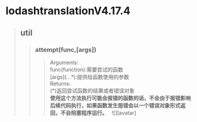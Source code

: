 # lodashtranslationV4.17.4
> ## util
>> ### attempt(func,[args])
>>> Arguments:  
>>> func(function):需要尝试的函数  
>>> \[args\](...\*):提供给函数使用的参数  
>>> Returns:  
>>> (\*)返回尝试函数的结果或者错误对象  
>>> **使用这个方法执行可能会报错的函数的话，不会由于报错影响后续代码执行，如果函数发生报错会以一个错误对象形式返回，不会阻塞程序运行。**  
>>> ![][avatar]
